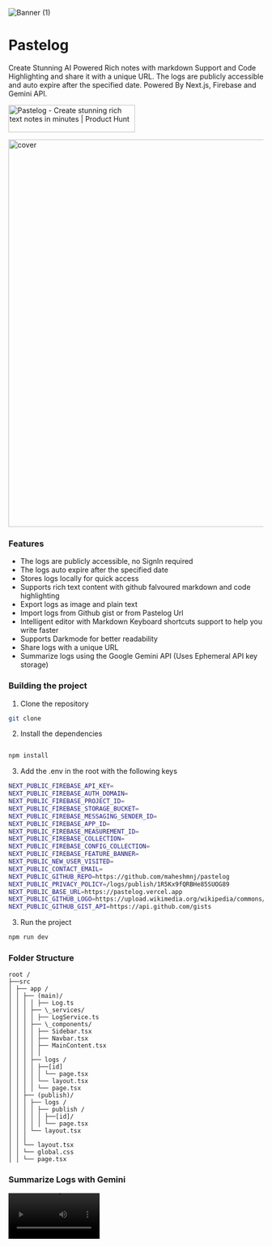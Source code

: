 ![Banner (1)](https://github.com/maheshmnj/pastelog/assets/31410839/34127d75-f01d-47df-a223-033f1ed5379a)

# Pastelog

Create Stunning AI Powered Rich notes with markdown Support and Code Highlighting and share it with a unique URL. The logs are publicly accessible and auto expire after the specified date. Powered By Next.js, Firebase and Gemini API.

<a href="https://www.producthunt.com/posts/pastelog?embed=true&utm_source=badge-featured&utm_medium=badge&utm_souce=badge-pastelog" target="_blank"><img src="https://api.producthunt.com/widgets/embed-image/v1/featured.svg?post_id=466669&theme=light" alt="Pastelog - Create&#0032;stunning&#0032;rich&#0032;text&#0032;notes&#0032;in&#0032;minutes | Product Hunt" style="width: 250px; height: 54px;" width="250" height="54" /></a>

<img width="764" alt="cover" src="https://github.com/maheshmnj/pastelog/assets/31410839/e75cfac7-93f8-4734-a0cc-d95872522230">

### Features

- The logs are publicly accessible, no SignIn required
- The logs auto expire after the specified date
- Stores logs locally for quick access
- Supports rich text content with github falvoured markdown and code highlighting
- Export logs as image and plain text
- Import logs from Github gist or from Pastelog Url
- Intelligent editor with Markdown Keyboard shortcuts support to help you write faster
- Supports Darkmode for better readability
- Share logs with a unique URL
- Summarize logs using the Google Gemini API (Uses Ephemeral API key storage)

### Building the project

1. Clone the repository

```bash
git clone
```

2. Install the dependencies

```bash

npm install
```

3. Add the .env in the root with the following keys

```bash
NEXT_PUBLIC_FIREBASE_API_KEY=
NEXT_PUBLIC_FIREBASE_AUTH_DOMAIN=
NEXT_PUBLIC_FIREBASE_PROJECT_ID=
NEXT_PUBLIC_FIREBASE_STORAGE_BUCKET=
NEXT_PUBLIC_FIREBASE_MESSAGING_SENDER_ID=
NEXT_PUBLIC_FIREBASE_APP_ID=
NEXT_PUBLIC_FIREBASE_MEASUREMENT_ID=
NEXT_PUBLIC_FIREBASE_COLLECTION=
NEXT_PUBLIC_FIREBASE_CONFIG_COLLECTION=
NEXT_PUBLIC_FIREBASE_FEATURE_BANNER=
NEXT_PUBLIC_NEW_USER_VISITED=
NEXT_PUBLIC_CONTACT_EMAIL=
NEXT_PUBLIC_GITHUB_REPO=https://github.com/maheshmnj/pastelog
NEXT_PUBLIC_PRIVACY_POLICY=/logs/publish/1R5Kx9fQRBHe85SUOG89
NEXT_PUBLIC_BASE_URL=https://pastelog.vercel.app
NEXT_PUBLIC_GITHUB_LOGO=https://upload.wikimedia.org/wikipedia/commons/thumb/c/c2/GitHub_Invertocat_Logo.svg/1200px-GitHub_Invertocat_Logo.svg.png
NEXT_PUBLIC_GITHUB_GIST_API=https://api.github.com/gists
```

3. Run the project

```bash
npm run dev
```

### Folder Structure

<!-- current folder structure -->

```
root /
├──src
│ ├── app /
│ │ ├── (main)/
│ │ │ │ ├── Log.ts
│ │ │ ├── \_services/
│ │ │ │ ├── LogService.ts
│ │ │ ├── \_components/
│ │ │ │ ├── Sidebar.tsx
│ │ │ │ ├── Navbar.tsx
│ │ │ │ ├── MainContent.tsx
│ │ │ │ │
│ │ │ ├── logs /
│ │ │ │ ├──[id]
│ │ │ │ │ └── page.tsx
│ │ │ │ └── layout.tsx
│ │ │ │ └── page.tsx
│ │ ├── (publish)/
│ │ │ ├── logs /
│ │ │ │ ├── publish /
│ │ │ │ │ ├──[id]/
│ │ │ │ │ └── page.tsx
│ │ │ └── layout.tsx
│ │ │
│ │ └── layout.tsx
│ │ └── global.css
│ │ └── page.tsx
```

### Summarize Logs with Gemini

<video src='https://github.com/maheshmnj/pastelog/assets/31410839/0eecf88c-a198-43ff-958a-47fb192fae73' width=180/>

### Demo

<video src='https://github.com/maheshmnj/pastelog/assets/31410839/c4e4469b-3acb-45e1-a258-0d8593d1e831' width=180/>
